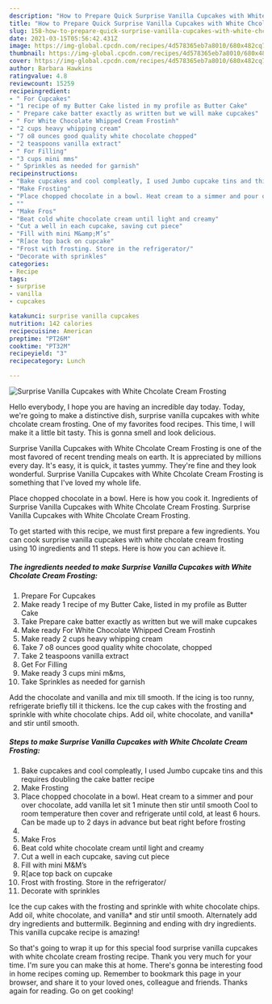 ```yaml
---
description: "How to Prepare Quick Surprise Vanilla Cupcakes with White Chcolate Cream Frosting"
title: "How to Prepare Quick Surprise Vanilla Cupcakes with White Chcolate Cream Frosting"
slug: 158-how-to-prepare-quick-surprise-vanilla-cupcakes-with-white-chcolate-cream-frosting
date: 2021-03-15T05:56:42.431Z
image: https://img-global.cpcdn.com/recipes/4d578365eb7a8010/680x482cq70/surprise-vanilla-cupcakes-with-white-chcolate-cream-frosting-recipe-main-photo.jpg
thumbnail: https://img-global.cpcdn.com/recipes/4d578365eb7a8010/680x482cq70/surprise-vanilla-cupcakes-with-white-chcolate-cream-frosting-recipe-main-photo.jpg
cover: https://img-global.cpcdn.com/recipes/4d578365eb7a8010/680x482cq70/surprise-vanilla-cupcakes-with-white-chcolate-cream-frosting-recipe-main-photo.jpg
author: Barbara Hawkins
ratingvalue: 4.8
reviewcount: 15259
recipeingredient:
- " For Cupcakes"
- "1 recipe of my Butter Cake listed in my profile as Butter Cake"
- " Prepare cake batter exactly as written but we will make cupcakes"
- " For White Chocolate Whipped Cream Frostinh"
- "2 cups heavy whipping cream"
- "7 o8 ounces good quality white chocolate chopped"
- "2 teaspoons vanilla extract"
- " For Filling"
- "3 cups mini mms"
- " Sprinkles as needed for garnish"
recipeinstructions:
- "Bake cupcakes and cool compleatly, I used Jumbo cupcake tins and this requires doubling the cake batter recipe"
- "Make Frosting"
- "Place chopped chocolate in a bowl. Heat cream to a simmer and pour over chocolate, add vanilla let sit 1 minute then stir until smooth Cool to room temperature then cover and refrigerate until cold, at least 6 hours. Can be made up to 2 days in advance but beat right before frosting"
- ""
- "Make Fros"
- "Beat cold white chocolate cream until light and creamy"
- "Cut a well in each cupcake, saving cut piece"
- "Fill with mini M&amp;M’s"
- "R[ace top back on cupcake"
- "Frost with frosting. Store in the refrigerator/"
- "Decorate with sprinkles"
categories:
- Recipe
tags:
- surprise
- vanilla
- cupcakes

katakunci: surprise vanilla cupcakes 
nutrition: 142 calories
recipecuisine: American
preptime: "PT26M"
cooktime: "PT32M"
recipeyield: "3"
recipecategory: Lunch

---
```



![Surprise Vanilla Cupcakes with White Chcolate Cream Frosting](https://img-global.cpcdn.com/recipes/4d578365eb7a8010/680x482cq70/surprise-vanilla-cupcakes-with-white-chcolate-cream-frosting-recipe-main-photo.jpg)

Hello everybody, I hope you are having an incredible day today. Today, we're going to make a distinctive dish, surprise vanilla cupcakes with white chcolate cream frosting. One of my favorites food recipes. This time, I will make it a little bit tasty. This is gonna smell and look delicious.

Surprise Vanilla Cupcakes with White Chcolate Cream Frosting is one of the most favored of recent trending meals on earth. It is appreciated by millions every day. It's easy, it is quick, it tastes yummy. They're fine and they look wonderful. Surprise Vanilla Cupcakes with White Chcolate Cream Frosting is something that I've loved my whole life.

Place chopped chocolate in a bowl. Here is how you cook it. Ingredients of Surprise Vanilla Cupcakes with White Chcolate Cream Frosting. Surprise Vanilla Cupcakes with White Chcolate Cream Frosting.


To get started with this recipe, we must first prepare a few ingredients. You can cook surprise vanilla cupcakes with white chcolate cream frosting using 10 ingredients and 11 steps. Here is how you can achieve it.

<!--inarticleads1-->

##### The ingredients needed to make Surprise Vanilla Cupcakes with White Chcolate Cream Frosting:

1. Prepare  For Cupcakes
1. Make ready 1 recipe of my Butter Cake, listed in my profile as Butter Cake
1. Take  Prepare cake batter exactly as written but we will make cupcakes
1. Make ready  For White Chocolate Whipped Cream Frostinh
1. Make ready 2 cups heavy whipping cream
1. Take 7 o8 ounces good quality white chocolate, chopped
1. Take 2 teaspoons vanilla extract
1. Get  For Filling
1. Make ready 3 cups mini m&amp;ms,
1. Take  Sprinkles as needed for garnish


Add the chocolate and vanilla and mix till smooth. If the icing is too runny, refrigerate briefly till it thickens. Ice the cup cakes with the frosting and sprinkle with white chocolate chips. Add oil, white chocolate, and vanilla* and stir until smooth. 

<!--inarticleads2-->

##### Steps to make Surprise Vanilla Cupcakes with White Chcolate Cream Frosting:

1. Bake cupcakes and cool compleatly, I used Jumbo cupcake tins and this requires doubling the cake batter recipe
1. Make Frosting
1. Place chopped chocolate in a bowl. Heat cream to a simmer and pour over chocolate, add vanilla let sit 1 minute then stir until smooth Cool to room temperature then cover and refrigerate until cold, at least 6 hours. Can be made up to 2 days in advance but beat right before frosting
1. 
1. Make Fros
1. Beat cold white chocolate cream until light and creamy
1. Cut a well in each cupcake, saving cut piece
1. Fill with mini M&amp;M’s
1. R[ace top back on cupcake
1. Frost with frosting. Store in the refrigerator/
1. Decorate with sprinkles


Ice the cup cakes with the frosting and sprinkle with white chocolate chips. Add oil, white chocolate, and vanilla* and stir until smooth. Alternately add dry ingredients and buttermilk. Beginning and ending with dry ingredients. This vanilla cupcake recipe is amazing! 

So that's going to wrap it up for this special food surprise vanilla cupcakes with white chcolate cream frosting recipe. Thank you very much for your time. I'm sure you can make this at home. There's gonna be interesting food in home recipes coming up. Remember to bookmark this page in your browser, and share it to your loved ones, colleague and friends. Thanks again for reading. Go on get cooking!
